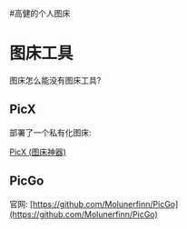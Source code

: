 #高健的个人图床





# 图床工具

图床怎么能没有图床工具?

## PicX

部署了一个私有化图床:

[PicX (图床神器)](https://gaojianstyle.github.io/show-demo/gaojian/picx/dist/index.html#/upload)



## PicGo

官网: [https://github.com/Molunerfinn/PicGo](https://github.com/Molunerfinn/PicGo)





























